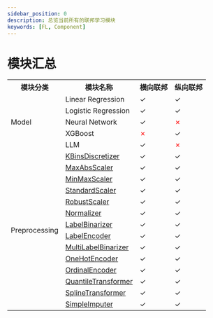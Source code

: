 ```yaml
---
sidebar_position: 0
description: 总览当前所有的联邦学习模块
keywords: [FL, Component]
---
```

# 模块汇总

<table>
    <tr>
        <th>模块分类</th>
        <th>模块名称</th>
        <th>横向联邦</th>
        <th>纵向联邦</th>
    </tr>
    <tr>
        <td rowspan="5">Model</td>
        <td>Linear Regression</td>
        <td>&#x2713;</td>
        <td>&#x2713;</td>
    </tr>
    <tr>
        <td>Logistic Regression</td>
        <td>&#x2713;</td>
        <td>&#x2713;</td>
    </tr>
    <tr>
        <td>Neural Network</td>
        <td>&#x2713;</td>
        <td><font color="red">&#x2717;</font></td>
    </tr>
    <tr>
        <td>XGBoost</td>
        <td><font color="red">&#x2717;</font></td>
        <td>&#x2713;</td>
    </tr>
    <tr>
        <td>LLM</td>
        <td>&#x2713;</td>
        <td><font color="red">&#x2717;</font></td>
    </tr>
    <tr>
        <td rowspan="14">Preprocessing</td>
        <td><a href="https://scikit-learn.org/stable/modules/generated/sklearn.preprocessing.KBinsDiscretizer.html">KBinsDiscretizer</a></td>
        <td>&#x2713;</td>
        <td>&#x2713;</td>
    </tr>
    <tr>
        <td><a href="https://scikit-learn.org/stable/modules/generated/sklearn.preprocessing.MaxAbsScaler.html">MaxAbsScaler</a></td>
        <td>&#x2713;</td>
        <td>&#x2713;</td>
    </tr>
    <tr>
        <td><a href="https://scikit-learn.org/stable/modules/generated/sklearn.preprocessing.MinMaxScaler.html">MinMaxScaler</a></td>
        <td>&#x2713;</td>
        <td>&#x2713;</td>
    </tr>
    <tr>
        <td><a href="https://scikit-learn.org/stable/modules/generated/sklearn.preprocessing.StandardScaler.html">StandardScaler</a></td>
        <td>&#x2713;</td>
        <td>&#x2713;</td>
    </tr>
    <tr>
        <td><a href="https://scikit-learn.org/stable/modules/generated/sklearn.preprocessing.RobustScaler.html">RobustScaler</a></td>
        <td>&#x2713;</td>
        <td>&#x2713;</td>
    </tr>
    <tr>
        <td><a href="https://scikit-learn.org/stable/modules/generated/sklearn.preprocessing.Normalizer.html">Normalizer</a></td>
        <td>&#x2713;</td>
        <td>&#x2713;</td>
    </tr>
    <tr>
        <td><a href="https://scikit-learn.org/stable/modules/generated/sklearn.preprocessing.LabelBinarizer.html">LabelBinarizer</a></td>
        <td>&#x2713;</td>
        <td>&#x2713;</td>
    </tr>
    <tr>
        <td><a href="https://scikit-learn.org/stable/modules/generated/sklearn.preprocessing.LabelEncoder.html">LabelEncoder</a></td>
        <td>&#x2713;</td>
        <td>&#x2713;</td>
    </tr>
    <tr>
        <td><a href="https://scikit-learn.org/stable/modules/generated/sklearn.preprocessing.MultiLabelBinarizer.html">MultiLabelBinarizer</a></td>
        <td>&#x2713;</td>
        <td>&#x2713;</td>
    </tr>
    <tr>
        <td><a href="https://scikit-learn.org/stable/modules/generated/sklearn.preprocessing.OneHotEncoder.html">OneHotEncoder</a></td>
        <td>&#x2713;</td>
        <td>&#x2713;</td>
    </tr>
    <tr>
        <td><a href="https://scikit-learn.org/stable/modules/generated/sklearn.preprocessing.OrdinalEncoder.html">OrdinalEncoder</a></td>
        <td>&#x2713;</td>
        <td>&#x2713;</td>
    </tr>
    <tr>
        <td><a href="https://scikit-learn.org/stable/modules/generated/sklearn.preprocessing.QuantileTransformer.html">QuantileTransformer</a></td>
        <td>&#x2713;</td>
        <td>&#x2713;</td>
    </tr>
    <tr>
        <td><a href="https://scikit-learn.org/stable/modules/generated/sklearn.preprocessing.SplineTransformer.html">SplineTransformer</a></td>
        <td>&#x2713;</td>
        <td>&#x2713;</td>
    </tr>
    <tr>
        <td><a href="https://scikit-learn.org/stable/modules/generated/sklearn.impute.SimpleImputer.html">SimpleImputer</a></td>
        <td>&#x2713;</td>
        <td>&#x2713;</td>
    </tr>
</table>
